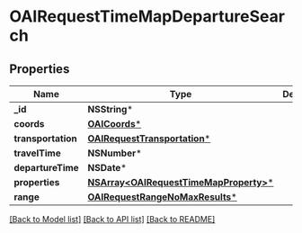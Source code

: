 # OAIRequestTimeMapDepartureSearch

## Properties
Name | Type | Description | Notes
------------ | ------------- | ------------- | -------------
**_id** | **NSString*** |  | 
**coords** | [**OAICoords***](OAICoords.md) |  | 
**transportation** | [**OAIRequestTransportation***](OAIRequestTransportation.md) |  | 
**travelTime** | **NSNumber*** |  | 
**departureTime** | **NSDate*** |  | 
**properties** | [**NSArray&lt;OAIRequestTimeMapProperty&gt;***](OAIRequestTimeMapProperty.md) |  | [optional] 
**range** | [**OAIRequestRangeNoMaxResults***](OAIRequestRangeNoMaxResults.md) |  | [optional] 

[[Back to Model list]](../README.md#documentation-for-models) [[Back to API list]](../README.md#documentation-for-api-endpoints) [[Back to README]](../README.md)


